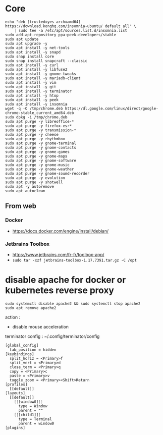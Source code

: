 # Core
```shell
echo "deb [trusted=yes arch=amd64] https://download.konghq.com/insomnia-ubuntu/ default all" \
    | sudo tee -a /etc/apt/sources.list.d/insomnia.list
sudo add-apt-repository ppa:peek-developers/stable
sudo apt update
sudo apt upgrade -y
sudo apt install -y net-tools
sudo apt install -y snapd
sudo snap install core
sudo snap install snapcraft --classic
sudo apt install -y curl
sudo apt install -y libfuse2
sudo apt install -y gnome-tweaks
sudo apt install -y mariadb-client
sudo apt install -y vim
sudo apt install -y git
sudo apt install -y terminator
sudo apt install -y htop
sudo apt install -y peek
sudo apt install -y insomnia
wget -q -O /tmp/chrome.deb https://dl.google.com/linux/direct/google-chrome-stable_current_amd64.deb
sudo dpkg -i /tmp/chrome.deb
sudo apt purge -y libreoffice-*
sudo apt purge -y firefox-esr*
sudo apt purge -y transmission-*
sudo apt purge -y cheese
sudo apt purge -y rhythmbox
sudo apt purge -y gnome-terminal
sudo apt purge -y gnome-contacts
sudo apt purge -y gnome-games
sudo apt purge -y gnome-maps
sudo apt purge -y gnome-software
sudo apt purge -y gnome-music
sudo apt purge -y gnome-weather
sudo apt purge -y gnome-sound-recorder
sudo apt purge -y evolution
sudo apt purge -y shotwell
sudo apt -y autoremove
sudo apt autoclean
```

## From web

### Docker
- https://docs.docker.com/engine/install/debian/

### Jetbrains Toolbox
- https://www.jetbrains.com/fr-fr/toolbox-app/
- ``sudo tar -xzf jetbrains-toolbox-1.17.7391.tar.gz -C /opt``


# disable apache for docker or kubernetes reverse proxy
```shell
sudo systemctl disable apache2 && sudo systemctl stop apache2
sudo apt remove apache2
```

action :
- disable mouse acceleration



terminator config :
~/.config/terminator/config
```
[global_config]
  tab_position = hidden
[keybindings]
  split_horiz = <Primary>f
  split_vert = <Primary>d
  close_term = <Primary>q
  copy = <Primary>c
  paste = <Primary>v
  toggle_zoom = <Primary><Shift>Return
[profiles]
  [[default]]
[layouts]
  [[default]]
    [[[window0]]]
      type = Window
      parent = ""
    [[[child1]]]
      type = Terminal
      parent = window0
[plugins]
```
